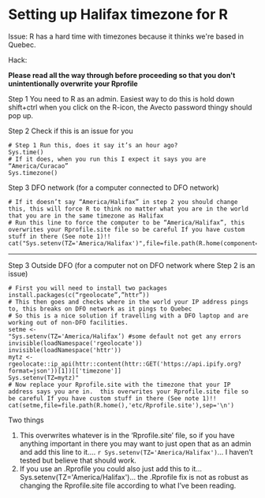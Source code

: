 # Setting up Halifax timezone for R

Issue: R has a hard time with timezones because it thinks we're based in Quebec. 

Hack:

**Please read all the way through before proceeding so that you don't unintentionally overwrite your Rprofile**

Step 1
You need to R as an admin. Easiest way to do this is hold down shift+ctrl when you click on the R-icon, the Avecto password thingy should pop up.

Step 2
Check if this is an issue for you
```{r}
# Step 1 Run this, does it say it’s an hour ago?
Sys.time()
# If it does, when you run this I expect it says you are “America/Curacao”
Sys.timezone()
```

Step 3 DFO network (for a computer connected to DFO network)
```{r}
# If it doesn’t say “America/Halifax” in step 2 you should change this, this will force R to think no matter what you are in the world that you are in the same timezone as Halifax
# Run this line to force the computer to be “America/Halifax”, this overwrites your Rprofile.site file so be careful If you have custom stuff in there (See note 1)!!
cat("Sys.setenv(TZ='America/Halifax')",file=file.path(R.home(component="etc"),'Rprofile.site'),sep='\n')
```
--------------------------------------------------
Step 3 Outside DFO (for a computer not on DFO network where Step 2 is an issue)

```{r}
# First you will need to install two packages
install.packages(c(“rgeolocate”,”httr”))
# This then goes and checks where in the world your IP address pings to, this breaks on DFO network as it pings to Quebec
# So this is a nice solution if travelling with a DFO laptop and are working out of non-DFO facilities.
setme <- 
"Sys.setenv(TZ='America/Halifax’) #some default not get any errors
invisible(loadNamespace('rgeolocate'))
invisible(loadNamespace('httr'))
mytz <- rgeolocate::ip_api(httr::content(httr::GET('https://api.ipify.org?format=json'))[1])[['timezone']]
Sys.setenv(TZ=mytz)"
# Now replace your Rprofile.site with the timezone that your IP address says you are in.  this overwrites your Rprofile.site file so be careful If you have custom stuff in there (See note 1)!!
cat(setme,file=file.path(R.home(),'etc/Rprofile.site'),sep='\n')
```

Two things
1.	This overwrites whatever is in the ‘Rprofile.site’ file, so if you have anything important in there you may want to just open that as an admin and add this line to it….  `r Sys.setenv(TZ='America/Halifax')`… I haven’t tested but believe that should work.
2.	If you use an .Rprofile you could also just add this to it… Sys.setenv(TZ='America/Halifax')…  the .Rprofile fix is not as robust as changing the Rprofile.site file according to what I’ve been reading.
